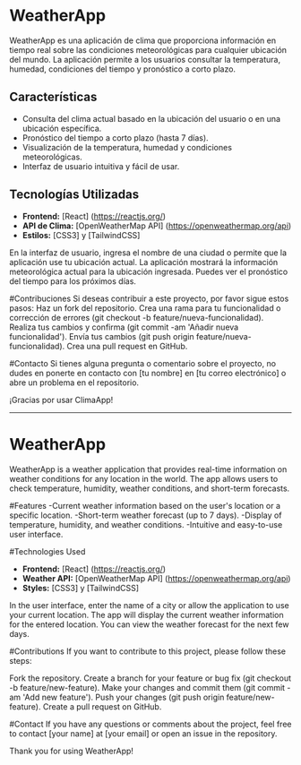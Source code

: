 # WeatherApp

WeatherApp es una aplicación de clima que proporciona información en tiempo real sobre las condiciones meteorológicas para cualquier ubicación del mundo. La aplicación permite a los usuarios consultar la temperatura, humedad, condiciones del tiempo y pronóstico a corto plazo.

## Características

- Consulta del clima actual basado en la ubicación del usuario o en una ubicación específica.
- Pronóstico del tiempo a corto plazo (hasta 7 días).
- Visualización de la temperatura, humedad y condiciones meteorológicas.
- Interfaz de usuario intuitiva y fácil de usar.

## Tecnologías Utilizadas

- **Frontend:** [React] (https://reactjs.org/) 
- **API de Clima:** [OpenWeatherMap API] (https://openweathermap.org/api) 
- **Estilos:** [CSS3] y [TailwindCSS]

En la interfaz de usuario, ingresa el nombre de una ciudad o permite que la aplicación use tu ubicación actual.
La aplicación mostrará la información meteorológica actual para la ubicación ingresada.
Puedes ver el pronóstico del tiempo para los próximos días.

#Contribuciones
Si deseas contribuir a este proyecto, por favor sigue estos pasos:
Haz un fork del repositorio.
Crea una rama para tu funcionalidad o corrección de errores (git checkout -b feature/nueva-funcionalidad).
Realiza tus cambios y confirma (git commit -am 'Añadir nueva funcionalidad').
Envía tus cambios (git push origin feature/nueva-funcionalidad).
Crea una pull request en GitHub.

#Contacto
Si tienes alguna pregunta o comentario sobre el proyecto, no dudes en ponerte en contacto con [tu nombre] en [tu correo electrónico] o abre un problema en el repositorio.

¡Gracias por usar ClimaApp!

<hr/>

# WeatherApp

WeatherApp is a weather application that provides real-time information on weather conditions for any location in the world. The app allows users to check temperature, humidity, weather conditions, and short-term forecasts.

#Features
-Current weather information based on the user's location or a specific location.
-Short-term weather forecast (up to 7 days).
-Display of temperature, humidity, and weather conditions.
-Intuitive and easy-to-use user interface.

#Technologies Used

- **Frontend:** [React] (https://reactjs.org/) 
- **Weather API:** [OpenWeatherMap API] (https://openweathermap.org/api) 
- **Styles:** [CSS3] y [TailwindCSS]
  
In the user interface, enter the name of a city or allow the application to use your current location. The app will display the current weather information for the entered location. You can view the weather forecast for the next few days.

#Contributions
If you want to contribute to this project, please follow these steps:

Fork the repository.
Create a branch for your feature or bug fix (git checkout -b feature/new-feature).
Make your changes and commit them (git commit -am 'Add new feature').
Push your changes (git push origin feature/new-feature).
Create a pull request on GitHub.

#Contact
If you have any questions or comments about the project, feel free to contact [your name] at [your email] or open an issue in the repository.

Thank you for using WeatherApp!

